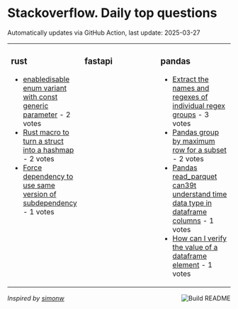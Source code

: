 # Stackoverflow. Daily top questions 

Automatically updates via GitHub Action, last update: <!-- date starts -->2025-03-27<!-- date ends -->


<table><tr><td valign="top" width="33%">

### rust
<!-- rust starts -->
* [enabledisable enum variant with const generic parameter](https://stackoverflow.com/questions/79537402/enable-disable-enum-variant-with-const-generic-parameter) - 2 votes
* [Rust macro to turn a struct into a hashmap](https://stackoverflow.com/questions/79536908/rust-macro-to-turn-a-struct-into-a-hashmap) - 2 votes
* [Force dependency to use same version of subdependency](https://stackoverflow.com/questions/79539628/force-dependency-to-use-same-version-of-sub-dependency) - 1 votes
<!-- rust ends -->
</td><td valign="top" width="34%">


### fastapi
<!-- fastapi starts -->

<!-- fastapi ends -->
</td><td valign="top" width="34%">


### pandas
<!-- pandas starts -->
* [Extract the names and regexes of individual regex groups](https://stackoverflow.com/questions/79537565/extract-the-names-and-regexes-of-individual-regex-groups) - 3 votes
* [Pandas group by  maximum row for a subset](https://stackoverflow.com/questions/79537356/pandas-group-by-maximum-row-for-a-subset) - 2 votes
* [Pandas read_parquet can39t understand time data type in dataframe columns](https://stackoverflow.com/questions/79539480/pandas-read-parquet-cant-understand-time-data-type-in-dataframe-columns) - 1 votes
* [How can I verify the value of a dataframe element](https://stackoverflow.com/questions/79536625/how-can-i-verify-the-value-of-a-dataframe-element) - 1 votes
<!-- pandas ends -->
</td></tr></table>

<a href="https://github.com/hp0404/hp0404/actions"><img src="https://github.com/hp0404/hp0404/workflows/Build%20README/badge.svg" align="right" alt="Build README"></a> <p>*Inspired by  [simonw](https://github.com/simonw/simonw)*</p>
